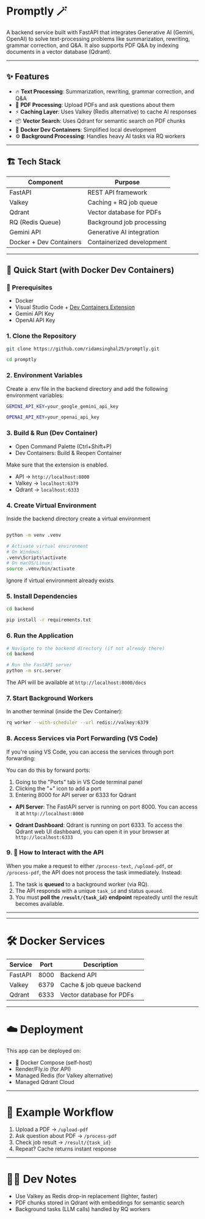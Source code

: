 # Promptly 🪄
A backend service built with FastAPI that integrates Generative AI (Gemini, OpenAI) to solve text-processing problems like summarization, rewriting, grammar correction, and Q&A. It also supports PDF Q&A by indexing documents in a vector database (Qdrant).  

---

## ✨ Features
- 🔥 **Text Processing**: Summarization, rewriting, grammar correction, and Q&A
- 📄 **PDF Processing**: Upload PDFs and ask questions about them
- ⚡ **Caching Layer**: Uses Valkey (Redis alternative) to cache AI responses
- 📦 **Vector Search**: Uses Qdrant for semantic search on PDF chunks
- 🐳 **Docker Dev Containers**: Simplified local development
- ⚙️ **Background Processing**: Handles heavy AI tasks via RQ workers

---

## 🏗️ Tech Stack
| Component         | Purpose                      |
|--------------------|------------------------------|
| FastAPI            | REST API framework           |
| Valkey             | Caching + RQ job queue       |
| Qdrant             | Vector database for PDFs     |
| RQ (Redis Queue)   | Background job processing    |
| Gemini API         | Generative AI integration    |
| Docker + Dev Containers | Containerized development |

---

## 🚀 Quick Start (with Docker Dev Containers)

### 📁 Prerequisites
- Docker
- Visual Studio Code + [Dev Containers Extension](https://marketplace.visualstudio.com/items?itemName=ms-vscode-remote.remote-containers)
- Gemini API Key
- OpenAI API Key

### 1. Clone the Repository
```bash
git clone https://github.com/ridamsinghal25/promptly.git

cd promptly
```

### 2. Environment Variables
Create a .env file in the backend directory and add the following environment variables:

```bash
GEMINI_API_KEY=your_google_gemini_api_key

OPENAI_API_KEY=your_openai_api_key
```

### 3. Build & Run (Dev Container)
- Open Command Palette (Ctrl+Shift+P)
- Dev Containers: Build & Reopen Container

Make sure that the extension is enabled.

- API → `http://localhost:8000 `
- Valkey → `localhost:6379`
- Qdrant → `localhost:6333`


### 4. Create Virtual Environment
Inside the backend directory create a virtual environment

```bash

python -m venv .venv

# Activate virtual environment
# On Windows:
.venv\Scripts\activate
# On macOS/Linux:
source .venv/bin/activate
```

Ignore if virtual environment already exists

### 5. Install Dependencies

```bash
cd backend

pip install -r requirements.txt
```


### 6. Run the Application
```bash
# Navigate to the backend directory (if not already there)
cd backend

# Run the FastAPI server
python -m src.server
```

The API will be available at `http://localhost:8000/docs`

### 7. Start Background Workers
In another terminal (inside the Dev Container):

```bash
rq worker --with-scheduler --url redis://valkey:6379

```

### 8. Access Services via Port Forwarding (VS Code)
If you're using VS Code, you can access the services through port forwarding:

You can do this by forward ports:

1. Going to the "Ports" tab in VS Code terminal panel
2. Clicking the "+" icon to add a port
3. Entering 8000 for API server or 6333 for Qdrant

- **API Server**: The FastAPI server is running on port 8000. You can access it at `http://localhost:8000`

- **Qdrant Dashboard**: Qdrant is running on port 6333. To access the Qdrant web UI dashboard, you can open it in your browser at `http://localhost:6333`

### 9. 📡 How to Interact with the API

When you make a request to either `/process-text`, `/upload-pdf`, or `/process-pdf`, the API does not process the task immediately. Instead:

1. The task is **queued** to a background worker (via RQ).
2. The API responds with a unique `task_id` and status `queued`.
3. You must **poll the `/result/{task_id}` endpoint** repeatedly until the result becomes available.

---

---

# 🛠️ Docker Services

| Service | Port  | Description                  |
|---------|-------|------------------------------|
| FastAPI | 8000  | Backend API                  |
| Valkey  | 6379  | Cache & job queue backend    |
| Qdrant  | 6333  | Vector database for PDFs     |

---


# ☁️ Deployment

This app can be deployed on:

- 🐳 Docker Compose (self-host)
- Render/Fly.io (for API)
- Managed Redis (for Valkey alternative)
- Managed Qdrant Cloud

---

# 📖 Example Workflow

1. Upload a PDF → `/upload-pdf`
2. Ask question about PDF → `/process-pdf`
3. Check job result → `/result/{task_id}`
4. Repeat? Cache returns instant response

---

# 🧑‍💻 Dev Notes

- Use Valkey as Redis drop-in replacement (lighter, faster)
- PDF chunks stored in Qdrant with embeddings for semantic search
- Background tasks (LLM calls) handled by RQ workers
